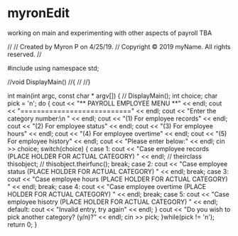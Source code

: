 # myronEdit
working on main and experimenting with other aspects of payroll TBA

//
//  Created by Myron P on 4/25/19.
//  Copyright © 2019 myName. All rights reserved.
//

#include <iostream>
using namespace std;

//void DisplayMain()
//{
//
//}

int main(int argc, const char * argv[])
{
//    DisplayMain();
    int choice;
    char pick = 'n';
    do
    {
        cout << "** PAYROLL EMPLOYEE MENU **" << endl;
        cout << "===========================" << endl;
        cout << "Enter the category number:\n " << endl;
        cout << "(1) For employee records" << endl;
        cout << "(2) For employee status" << endl;
        cout << "(3) For employee hours" << endl;
        cout << "(4) For employee overtime" << endl;
        cout << "(5) For employee history" << endl;
        cout << "Please enter below:" << endl;
        cin >> choice;
    switch(choice)
    {
        case 1: cout << "Case employee records (PLACE HOLDER FOR ACTUAL CATEGORY) " << endl;
//            theirclass thisobject;
//            thisobject.theirfunc();
            break;
        case 2: cout << "Case employee status (PLACE HOLDER FOR ACTUAL CATEGORY) " << endl;
            break;
        case 3: cout << "Case employee hours (PLACE HOLDER FOR ACTUAL CATEGORY) " << endl;
            break;
        case 4: cout << "Case employee overtime (PLACE HOLDER FOR ACTUAL CATEGORY) " << endl;
            break;
        case 5: cout << "Case employee hisotry (PLACE HOLDER FOR ACTUAL CATEGORY) " << endl;
        default:
            cout << "Invalid entry, try again" << endl;
    }
        cout << "Do you wish to pick another category? (y/n)?" << endl;
        cin >> pick;
    }while(pick != 'n');
    return 0;
}
